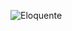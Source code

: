 ![Eloquente](https://cache.skoob.com.br/local/images//U9MucrX1K6Njyna1k_abU-CmRfg=/200x/center/top/smart/filters:format(jpeg)/https://skoob.s3.amazonaws.com/livros/200449/ELOQUENT_JAVASCRIPT_1529941685200449SK1529941686B.jpg) 
